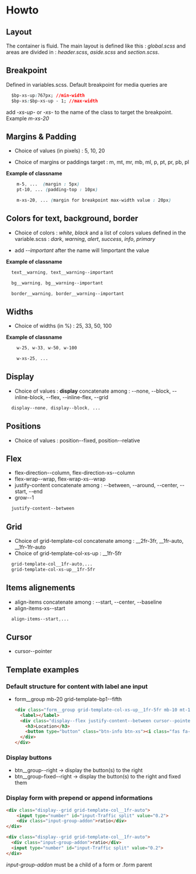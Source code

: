 # Howto

## Layout
The container is fluid.
The main layout is defined like this : *global.scss* and areas are divided in : *header.scss*, *aside.scss* and *section.scss*.

## Breakpoint

Defined in variables.scss. Default breakpoint for media queries are
```css
  $bp-xs-up:767px; //min-width
  $bp-xs:$bp-xs-up - 1; //max-width
```
add *-xs-up-* or *-xs-* to the name of the class to target the breakpoint. Example *m-xs-20*

## Margins & Padding
* Choice of values (in pixels) : 5, 10, 20

* Choice of margins or paddings target : m, mt, mr, mb, ml, p, pt, pr, pb, pl

**Example of classname**
```css
    m-5, ...  (margin : 5px)
    pt-10, ... (padding-top : 10px)

    m-xs-20, ... (margin for breakpoint max-width value : 20px)
```

## Colors for text, background, border

* Choice of colors : *white*, *black* and a list of colors values defined in the variable.scss :  *dark*, *warning*, *alert*, *success*, *info*, *primary*

* add *--important* after the name will !important the value

**Example of classname**
```css
  text__warning, text__warning--important

  bg__warning, bg__warning--important

  border__warning, border__warning--important
```
## Widths
* Choice of widths (in %) :  25, 33, 50, 100

**Example of classname**
```css
    w-25, w-33, w-50, w-100

    w-xs-25, ...
```

## Display
 * Choice of values : **display** concatenate among : --none, --block, --inline-block, --flex, --inline-flex, --grid

```css
  display--none, display--block, ...
```

## Positions
 * Choice of values : position--fixed, position--relative

## Flex
* flex-direction--column, flex-direction-xs--column
* flex-wrap--wrap, flex-wrap-xs--wrap
* justify-content concatenate among : --between, --around, --center, --start, --end
* grow--1

```css
  justify-content--between
```
## Grid
* Choice of grid-template-col concatenate among : __2fr-3fr, __1fr-auto, __1fr-1fr-auto
* Choice of grid-template-col-xs-up : __1fr-5fr
  
```css
  grid-template-col__1fr-auto,...
  grid-template-col-xs-up__1fr-5fr
```

## Items alignements
* align-items concatenate among : --start, --center, --baseline
* align-items-xs--start
```css
  align-items--start,...
```

## Cursor
* cursor--pointer


## Template examples

### Default structure for content with label ane input
* form__group mb-20 grid-template-bp1--fifth
  
  ```html
  <div class="form__group grid-template-col-xs-up__1fr-5fr mb-10 mt-10">
    <label></label>
    <div class="display--flex justify-content--between cursor--pointer mb-10">
      <h3>Location</h3>
      <button type="button" class="btn-info btn-xs"><i class="fas fa-eye-slash"></i></button>
    </div>
  </div>
  ```

### Display buttons
* btn__group--right -> display the button(s) to the right
* btn__group-fixed--right -> display the button(s) to the right and fixed them


### Display form with prepend or append informations
```html
<div class="display--grid grid-template-col__1fr-auto">
	<input type="number" id="input-Traffic split" value="0.2">
	<div class="input-group-addon">ratio</div>
</div>

<div class="display--grid grid-template-col__1fr-auto">
  <div class="input-group-addon">ratio</div>
  <input type="number" id="input-Traffic split" value="0.2">
</div>
```
*input-group-addon* must be a child of a form or .form parent
